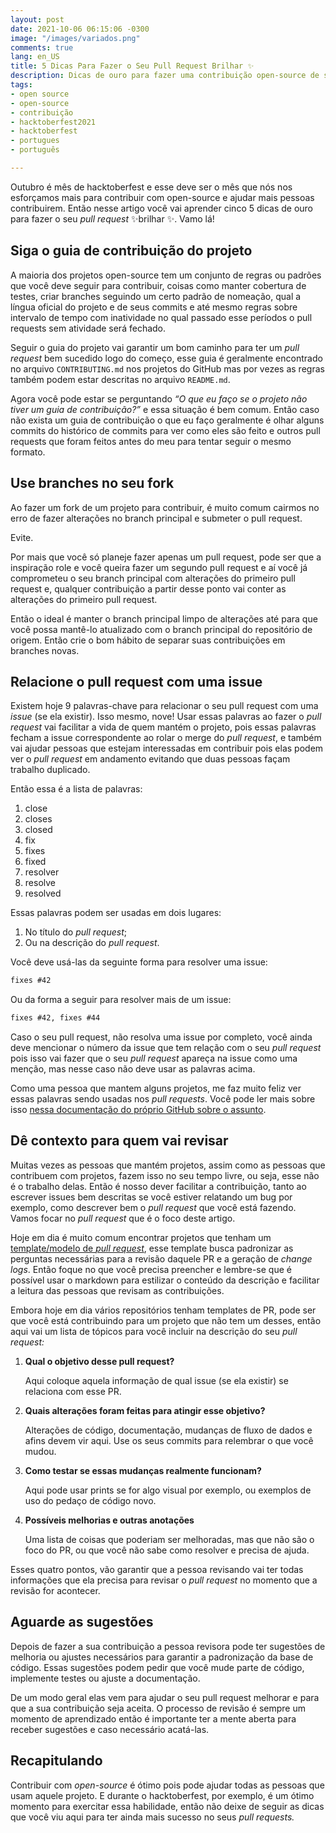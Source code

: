 ```yaml
---
layout: post
date: 2021-10-06 06:15:06 -0300
image: "/images/variados.png"
comments: true
lang: en_US
title: 5 Dicas Para Fazer o Seu Pull Request Brilhar ✨
description: Dicas de ouro para fazer uma contribuição open-source de sucesso
tags:
- open source
- open-source
- contribuição
- hacktoberfest2021
- hacktoberfest
- portugues
- português

---
```

Outubro é mês de hacktoberfest e esse deve ser o mês que nós nos esforçamos mais para contribuir com open-source e ajudar mais pessoas contribuirem. Então nesse artigo você vai aprender cinco 5 dicas de ouro para fazer o seu _pull request_ ✨brilhar ✨. Vamo lá!

## Siga o guia de contribuição do projeto

A maioria dos projetos open-source tem um conjunto de regras ou padrões que você deve seguir para contribuir, coisas como manter cobertura de testes, criar branches seguindo um certo padrão de nomeação, qual a língua oficial do projeto e de seus commits e até mesmo regras sobre intervalo de tempo com inatividade no qual passado esse períodos o pull requests sem atividade será fechado.

Seguir o guia do projeto vai garantir um bom caminho para ter um _pull request_ bem sucedido logo do começo, esse guia é geralmente encontrado no arquivo `CONTRIBUTING.md` nos projetos do GitHub mas por vezes as regras também podem estar descritas no arquivo `README.md`.

Agora você pode estar se perguntando _“O que eu faço se o projeto não tiver um guia de contribuição?”_ e essa situação é bem comum. Então caso  não exista um guia de contribuição o que eu faço geralmente é olhar alguns commits do histórico de commits para ver como eles são feito e outros pull requests que foram feitos antes do meu para tentar seguir o mesmo formato.

## Use branches no seu fork

Ao fazer um fork de um projeto para contribuir, é muito comum cairmos no erro de fazer alterações no branch principal e submeter o pull request.

Evite.

Por mais que você só planeje fazer apenas um pull request, pode ser que a inspiração role e você queira fazer um segundo pull request e aí você já comprometeu o seu branch principal com alterações do primeiro pull request e, qualquer contribuição a partir desse ponto vai conter as alterações do primeiro pull request.

Então o ideal é manter o branch principal limpo de alterações até para que você possa mantê-lo atualizado com o branch principal do repositório de origem. Então crie o bom hábito de separar suas contribuições em branches novas.

## Relacione o pull request com uma issue

Existem hoje 9 palavras-chave para relacionar o seu pull request com uma _issue_ (se ela existir). Isso mesmo, nove! Usar essas palavras ao fazer o _pull request_ vai facilitar a vida de quem mantém o projeto, pois essas palavras fecham a issue correspondente ao rolar o merge do _pull request_, e também vai ajudar pessoas que estejam interessadas em contribuir pois elas podem ver o _pull request_ em andamento evitando que duas pessoas façam trabalho duplicado.

Então essa é a lista de palavras:

1. close
2. closes
3. closed
4. fix
5. fixes
6. fixed
7. resolver
8. resolve
9. resolved

Essas palavras podem ser usadas em dois lugares:

1. No título do _pull request_;
2. Ou na descrição do _pull request_.

Você deve usá-las da seguinte forma para resolver uma issue:

```txt
fixes #42
```

Ou da forma a seguir para resolver mais de um issue:

```txt
fixes #42, fixes #44
```

Caso o seu pull request, não resolva uma issue por completo, você ainda deve mencionar o número da issue que tem relação com o seu _pull request_ pois isso vai fazer que o seu _pull request_ apareça na issue como uma menção, mas nesse caso não deve usar as palavras acima.

Como uma pessoa que mantem alguns projetos, me faz muito feliz ver essas palavras sendo usadas nos _pull requests_. Você pode ler mais sobre isso [nessa documentação do próprio GitHub sobre o assunto](https://docs.github.com/pt/issues/tracking-your-work-with-issues/linking-a-pull-request-to-an-issue#about-linked-issues-and-pull-requests0).

## Dê contexto para quem vai revisar

Muitas vezes as pessoas que mantém projetos, assim como as pessoas que contribuem com projetos, fazem isso no seu tempo livre, ou seja, esse não é o trabalho delas. Então é nosso dever facilitar a contribuição, tanto ao escrever issues bem descritas se você estiver relatando um bug por exemplo, como descrever bem o _pull request_ que você está fazendo. Vamos focar no _pull request_ que é o foco deste artigo.

Hoje em dia é muito comum encontrar projetos que tenham um [template/modelo de _pull request_](https://docs.github.com/pt/communities/using-templates-to-encourage-useful-issues-and-pull-requests/creating-a-pull-request-template-for-your-repository), esse template busca padronizar as perguntas necessárias para a revisão daquele PR e a geração de _change logs_. Então foque no que você precisa preencher e lembre-se que é possível usar o markdown para estilizar o conteúdo da descrição e facilitar a leitura das pessoas que revisam as contribuições.

Embora hoje em dia vários repositórios tenham templates de PR, pode ser que você está contribuindo para um projeto que não tem um desses, então aqui vai um lista de tópicos para você incluir na descrição do seu _pull request:_

1. **Qual o objetivo desse pull request?**

   Aqui coloque aquela informação de qual issue (se ela existir) se relaciona com esse PR.
2. **Quais alterações foram feitas para atingir esse objetivo?**

   Alterações de código, documentação, mudanças de fluxo de dados e afins devem vir aqui. Use os seus commits para relembrar o que você mudou.
3. **Como testar se essas mudanças realmente funcionam?**

   Aqui pode usar prints se for algo visual por exemplo, ou exemplos de uso do pedaço de código novo.
4. **Possíveis melhorias e outras anotações**

   Uma lista de coisas que poderiam ser melhoradas, mas que não são o foco do PR, ou que você não sabe como resolver e precisa de ajuda.

Esses quatro pontos, vão garantir que a pessoa revisando vai ter todas informações que ela precisa para revisar o _pull request_ no momento que a revisão for acontecer.

## Aguarde as sugestões

Depois de fazer a sua contribuição a pessoa revisora pode ter sugestões de melhoria ou ajustes necessários para garantir a padronização da base de código. Essas sugestões podem pedir que você mude parte de código, implemente testes ou ajuste a documentação.

De um modo geral elas vem para ajudar o seu pull request melhorar e para que a sua contribuição seja aceita. O processo de revisão é sempre um momento de aprendizado então é importante ter a mente aberta para receber sugestões e caso necessário acatá-las.

## Recapitulando

Contribuir com _open-source_ é ótimo pois pode ajudar todas as pessoas que usam aquele projeto. E durante o hacktoberfest, por exemplo, é um ótimo momento para exercitar essa habilidade, então não deixe de seguir as dicas que você viu aqui para ter ainda mais sucesso no seus _pull requests._